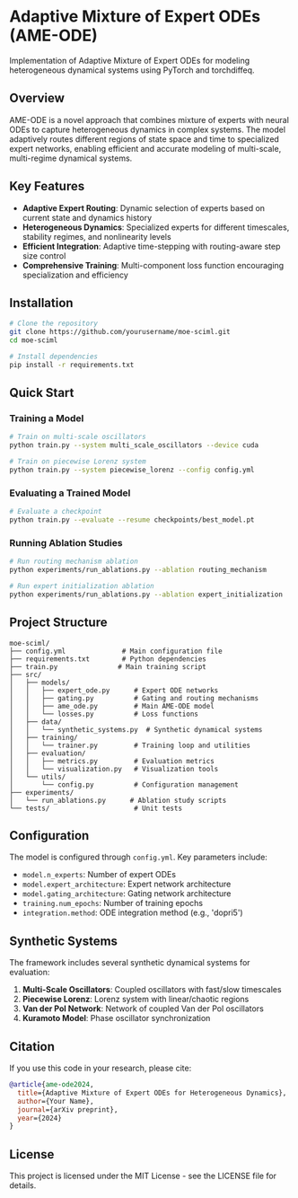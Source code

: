 # Adaptive Mixture of Expert ODEs (AME-ODE)

Implementation of Adaptive Mixture of Expert ODEs for modeling heterogeneous dynamical systems using PyTorch and torchdiffeq.

## Overview

AME-ODE is a novel approach that combines mixture of experts with neural ODEs to capture heterogeneous dynamics in complex systems. The model adaptively routes different regions of state space and time to specialized expert networks, enabling efficient and accurate modeling of multi-scale, multi-regime dynamical systems.

## Key Features

- **Adaptive Expert Routing**: Dynamic selection of experts based on current state and dynamics history
- **Heterogeneous Dynamics**: Specialized experts for different timescales, stability regimes, and nonlinearity levels
- **Efficient Integration**: Adaptive time-stepping with routing-aware step size control
- **Comprehensive Training**: Multi-component loss function encouraging specialization and efficiency

## Installation

```bash
# Clone the repository
git clone https://github.com/yourusername/moe-sciml.git
cd moe-sciml

# Install dependencies
pip install -r requirements.txt
```

## Quick Start

### Training a Model

```bash
# Train on multi-scale oscillators
python train.py --system multi_scale_oscillators --device cuda

# Train on piecewise Lorenz system
python train.py --system piecewise_lorenz --config config.yml
```

### Evaluating a Trained Model

```bash
# Evaluate a checkpoint
python train.py --evaluate --resume checkpoints/best_model.pt
```

### Running Ablation Studies

```bash
# Run routing mechanism ablation
python experiments/run_ablations.py --ablation routing_mechanism

# Run expert initialization ablation
python experiments/run_ablations.py --ablation expert_initialization
```

## Project Structure

```
moe-sciml/
├── config.yml              # Main configuration file
├── requirements.txt        # Python dependencies
├── train.py               # Main training script
├── src/
│   ├── models/
│   │   ├── expert_ode.py      # Expert ODE networks
│   │   ├── gating.py          # Gating and routing mechanisms
│   │   ├── ame_ode.py         # Main AME-ODE model
│   │   └── losses.py          # Loss functions
│   ├── data/
│   │   └── synthetic_systems.py  # Synthetic dynamical systems
│   ├── training/
│   │   └── trainer.py         # Training loop and utilities
│   ├── evaluation/
│   │   ├── metrics.py         # Evaluation metrics
│   │   └── visualization.py   # Visualization tools
│   └── utils/
│       └── config.py          # Configuration management
├── experiments/
│   └── run_ablations.py      # Ablation study scripts
└── tests/                     # Unit tests
```

## Configuration

The model is configured through `config.yml`. Key parameters include:

- `model.n_experts`: Number of expert ODEs
- `model.expert_architecture`: Expert network architecture
- `model.gating_architecture`: Gating network architecture
- `training.num_epochs`: Number of training epochs
- `integration.method`: ODE integration method (e.g., 'dopri5')

## Synthetic Systems

The framework includes several synthetic dynamical systems for evaluation:

1. **Multi-Scale Oscillators**: Coupled oscillators with fast/slow timescales
2. **Piecewise Lorenz**: Lorenz system with linear/chaotic regions
3. **Van der Pol Network**: Network of coupled Van der Pol oscillators
4. **Kuramoto Model**: Phase oscillator synchronization

## Citation

If you use this code in your research, please cite:

```bibtex
@article{ame-ode2024,
  title={Adaptive Mixture of Expert ODEs for Heterogeneous Dynamics},
  author={Your Name},
  journal={arXiv preprint},
  year={2024}
}
```

## License

This project is licensed under the MIT License - see the LICENSE file for details.
